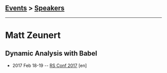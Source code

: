 ## [Events](../README.md) > [Speakers](../speakers.md)
---

# Matt Zeunert

## Dynamic Analysis with Babel
- 2017 Feb 18-19 -- [RS Conf 2017](https://www.youtube.com/watch?v=2wxr5t3ftis) [en]   
